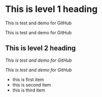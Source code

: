 # This is level 1 heading

This is test and demo for GitHub

This is test and demo for GitHub


## This is level 2 heading

*This is test and demo for GitHub*

_This is test and demo for GitHub_

- this is first item
- this is second item
- this is third item